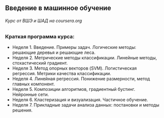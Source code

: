 ## Введение в машинное обучение
###### Курс от ВШЭ и ШАД на coursera.org

### Краткая программа курса:
- Неделя 1. Введение. Примеры задач. Логические методы: решающие деревья и решающие леса.
- Неделя 2. Метрические методы классификации. Линейные методы, стохастический градиент.
- Неделя 3. Метод опорных векторов (SVM). Логистическая регрессия. Метрики качества классификации.
- Неделя 4. Линейная регрессия. Понижение размерности, метод главных компонент.
- Неделя 5. Композиции алгоритмов, градиентный бустинг. Нейронные сети.
- Неделя 6. Кластеризация и визуализация. Частичное обучение.
- Неделя 7. Прикладные задачи анализа данных: постановки и методы решения.
